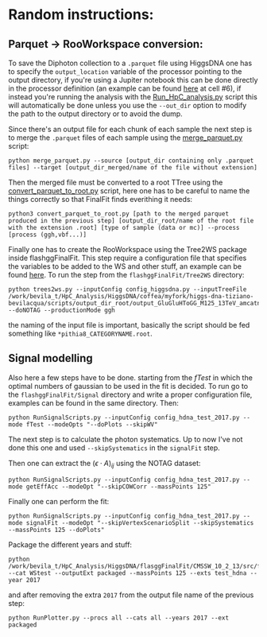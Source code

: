 # Random instructions:

## Parquet $\rightarrow$ RooWorkspace conversion:
To save the Diphoton collection to a `.parquet` file using HiggsDNA one has to specify the `output_location` variable of the processor pointing to the output directory, if you're using a Jupiter notebook this can be done directly in the processor definition (an example can be found [here]() at cell #6), if instead you're running the analysis with the [Run_HpC_analysis.py]() script this will automatically be done unless you use the `--out_dir` option to modify the path to the output directory or to avoid the dump.

Since there's an output file for each chunk of each sample the next step is to merge the `.parquet` files of each sample using the [merge_parquet.py]() script:
```
python merge_parquet.py --source [output_dir containing only .parquet files] --target [output_dir_merged/name of the file without extension]
```

Then the merged file must be converted to a root TTree using the [convert_parquet_to_root.py]() script, here one has to be careful to name the things correctly so that FinalFit finds everithing it needs:
```
python3 convert_parquet_to_root.py [path to the merged parquet produced in the previous step] [output_dir_root/name of the root file with the extension .root] [type of sample (data or mc)] --process [process (ggh,vbf...)]
```

Finally one has to create the RooWorkspace using the Tree2WS package inside flashggFinalFit. This step require a configuration file that specifies the variables to be added to the WS and other stuff, an example can be found [here]().
To run the step from the `flashggFinalFit/Tree2WS` directory:
```
python trees2ws.py --inputConfig config_higgsdna.py --inputTreeFile /work/bevila_t/HpC_Analysis/HiggsDNA/coffea/myfork/higgs-dna-tiziano-bevilacqua/scripts/output_dir_root/output_GluGluHToGG_M125_13TeV_amcatnloFXFX_pythia8_WStest.root --doNOTAG --productionMode ggh
```
the naming of the input file is important, basically the script should be fed something like `*pithia8_CATEGORYNAME.root`.

## Signal modelling
Also here a few steps have to be done. starting from the *fTest* in which the optimal numbers of gaussian to be used in the fit is decided. To run go to the `flashggFinalFit/Signal` directory and write a proper configuration file, examples can be found in the same directory.
Then:
```
python RunSignalScripts.py --inputConfig config_hdna_test_2017.py --mode fTest --modeOpts "--doPlots --skipWV"
```

The next step is to calculate the photon systematics. Up to now I've not done this one and used `--skipSystematics` in the `signalFit` step.

Then one can extract the $(\epsilon \cdot A)_{ij}$ using the NOTAG dataset:
```
python RunSignalScripts.py --inputConfig config_hdna_test_2017.py --mode getEffAcc --modeOpt "--skipCOWCorr --massPoints 125"
```

Finally one can perform the fit:
```
python RunSignalScripts.py --inputConfig config_hdna_test_2017.py --mode signalFit --modeOpt "--skipVertexScenarioSplit --skipSystematics --massPoints 125 --doPlots"
```

Package the different years and stuff:
```
python /work/bevila_t/HpC_Analysis/HiggsDNA/flasggFinalFit/CMSSW_10_2_13/src/flashggFinalFit/Signal/scripts/packageSignal.py --cat WStest --outputExt packaged --massPoints 125 --exts test_hdna --year 2017
```

and after removing the extra `2017` from the output file name of the previous step:
```
python RunPlotter.py --procs all --cats all --years 2017 --ext packaged
```
